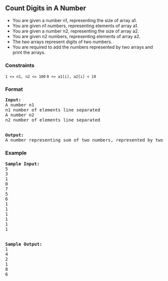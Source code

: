 <h2>Count Digits in A Number</h2>

<div>
  <ul>
    <li>You are given a number n1, representing the size of array a1.</li>
  <li>You are given n1 numbers, representing elements of array a1.</li>
  <li>You are given a number n2, representing the size of array a2.</li>
  <li>You are given n2 numbers, representing elements of array a2.</li>
  <li>The two arrays represent digits of two numbers.</li>
  <li>You are required to add the numbers represented by two arrays and print the arrays.</li>
  </ul>
</div>

<h3>Constraints</h3>
<code>1 <= n1, n2 <= 100</code>
<code>0 <= a1[i], a2[i] < 10</code>

<h3>Format</h3>
<pre>
<strong>Input:</strong>
A number n1
n1 number of elements line separated
A number n2
n2 number of elements line separated
<br>
<strong>Output:</strong>
A number representing sum of two numbers, represented by two arrays.
</pre>

<h3>Example</h3>
<pre>
<strong>Sample Input:</strong>
5
3
1
0
7
5
6
1
1
1
1
1
1
<br>
<strong>Sample Output:</strong>
1
4
2
1
8
6
</pre>
